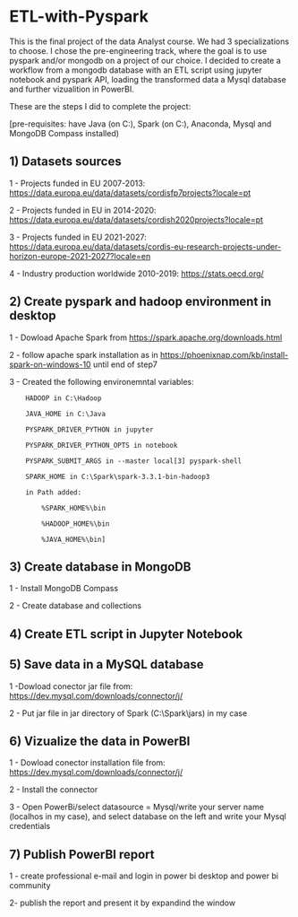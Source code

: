 # ETL-with-Pyspark

This is the final project of the data Analyst course. We had 3 specializations to choose. I chose the pre-engineering track, where the goal is to use pyspark and/or mongodb on a project of our choice. I decided to create a workflow from a mongodb database with an ETL script using jupyter notebook and pyspark API, loading the transformed data a Mysql database and further vizualition in PowerBI. 

These are the steps I did to complete the project:

[pre-requisites: have Java (on C:), Spark (on C:), Anaconda, Mysql and MongoDB Compass installed)

## 1) Datasets sources

1 - Projects funded in EU 2007-2013: https://data.europa.eu/data/datasets/cordisfp7projects?locale=pt

2 - Projects funded in EU in 2014-2020: https://data.europa.eu/data/datasets/cordish2020projects?locale=pt

3 - Projects funded in EU 2021-2027: https://data.europa.eu/data/datasets/cordis-eu-research-projects-under-horizon-europe-2021-2027?locale=en

4 - Industry production worldwide 2010-2019: https://stats.oecd.org/
    

## 2) Create pyspark and hadoop environment in desktop

1 - Dowload Apache Spark from https://spark.apache.org/downloads.html

2 - follow apache spark installation as in https://phoenixnap.com/kb/install-spark-on-windows-10 until end of step7

3 - Created the following environemntal variables:

        HADOOP in C:\Hadoop

        JAVA_HOME in C:\Java

        PYSPARK_DRIVER_PYTHON in jupyter

        PYSPARK_DRIVER_PYTHON_OPTS in notebook

        PYSPARK_SUBMIT_ARGS in --master local[3] pyspark-shell

        SPARK_HOME in C:\Spark\spark-3.3.1-bin-hadoop3

        in Path added: 

            %SPARK_HOME%\bin

            %HADOOP_HOME%\bin

            %JAVA_HOME%\bin]
           

## 3) Create database in MongoDB

1 - Install MongoDB Compass

2 - Create database and collections
    
    
 ## 4) Create ETL script in Jupyter Notebook
 
 
 ## 5) Save data in a MySQL database
 
1 -Dowload conector jar file from: https://dev.mysql.com/downloads/connector/j/

2 - Put jar file in jar directory of Spark (C:\\Spark\jars) in my case
    
 
 ## 6) Vizualize the data in PowerBI
  
1 - Dowload conector installation file from: https://dev.mysql.com/downloads/connector/j/

2 - Install the connector

3 - Open PowerBi/select datasource = Mysql/write your server name (localhos in my case), and select database on the left and write your Mysql credentials
    
    
  ## 7) Publish PowerBI report

1 - create professional e-mail and login in power bi desktop and power bi community

2- publish the report and present it by expandind the window
    
    
    
    
    
    






